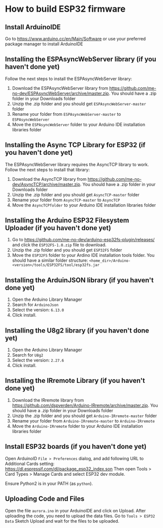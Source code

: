 # How to build ESP32 firmware

## Install ArduinoIDE

Go to https://www.arduino.cc/en/Main/Software or use your preferred package manager to install ArduinoIDE


## Installing the ESPAsyncWebServer library (if you haven't done yet)

Follow the next steps to install the ESPAsyncWebServer library:

1. Download the ESPAsyncWebServer library from https://github.com/me-no-dev/ESPAsyncWebServer/archive/master.zip. You should have a .zip folder in your Downloads folder
2. Unzip the .zip folder and you should get `ESPAsyncWebServer-master` folder
3. Rename your folder from `ESPAsyncWebServer-master` to `ESPAsyncWebServer`
4. Move the `ESPAsyncWebServer` folder to your Arduino IDE installation libraries folder


## Installing the Async TCP Library for ESP32 (if you haven't done yet)

The ESPAsyncWebServer library requires the AsyncTCP library to work. Follow the next steps to install that library:

1. Download the AsyncTCP library from https://github.com/me-no-dev/AsyncTCP/archive/master.zip. You should have a .zip folder in your Downloads folder
2. Unzip the .zip folder and you should get `AsyncTCP-master` folder
3. Rename your folder from `AsyncTCP-master` to `AsyncTCP`
4. Move the `AsyncTCPfolder` to your Arduino IDE installation libraries folder


## Installing the Arduino ESP32 Filesystem Uploader (if you haven't done yet)

1. Go to https://github.com/me-no-dev/arduino-esp32fs-plugin/releases/ and click the `ESP32FS-1.0.zip` file to download.
2. Unzip the .zip folder and you should get `ESP32FS` folder
3. Move the `ESP32FS` folder to your Ardino IDE installation tools folder. You should have a similar folder structure: `<home_dir>/Arduino-<version>/tools/ESP32FS/tool/esp32fs.jar`


## Installing the ArduinJSON library (if you haven't done yet)

1. Open the Arduino Library Manager
2. Search for `ArduinoJson`
3. Select the version: `6.13.0`
4. Click install.


## Installing the U8g2 library (if you haven't done yet)

1. Open the Arduino Library Manager
2. Search for `U8g2`
3. Select the version: `2.27.6`
4. Click install.


## Installing the IRremote Library (if you haven't done yet)

1. Download the IRremote library from https://github.com/dspverden/Arduino-IRremote/archive/master.zip. You should have a .zip folder in your Downloads folder
2. Unzip the .zip folder and you should get `Arduino-IRremote-master` folder
3. Rename your folder from `Arduino-IRremote-master` to `Arduino-IRremote`
4. Move the `Arduino-IRremote` folder to your Arduino IDE installation libraries folder


## Install ESP32 boards (if you haven't done yet)

Open ArduinoID `File > Preferences` dialog, and add following URL to Additional Cards setting:
 https://dl.espressif.com/dl/package_esp32_index.son
Then open Tools > Card Types > Manage Cards and select ESP32 dev module.

Ensure Python2 is in your PATH (as `python`).


## Uploading Code and Files

Open the file `aurora.ino` in your ArduinoIDE and click on Upload.
After uploading the code, you need to upload the data files.
Go to `Tools > ESP32 Data` Sketch Upload and wait for the files to be uploaded.
